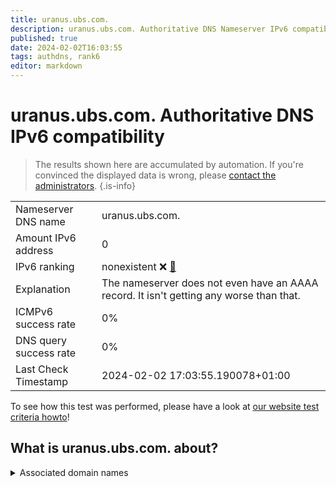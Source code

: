 ```yaml
---
title: uranus.ubs.com.
description: uranus.ubs.com. Authoritative DNS Nameserver IPv6 compatibility
published: true
date: 2024-02-02T16:03:55
tags: authdns, rank6
editor: markdown
---
```


# uranus.ubs.com. Authoritative DNS IPv6 compatibility

> The results shown here are accumulated by automation. If you're convinced the displayed data is wrong, please [contact the administrators](/howto/chat). 
{.is-info}




|   |   |
| - | - |
| Nameserver DNS name | uranus.ubs.com.
| Amount IPv6 address | 0
| IPv6 ranking | nonexistent :x: [🔗](/howto/ranking) |
| Explanation | The nameserver does not even have an AAAA record. It isn't getting any worse than that. |
| ICMPv6 success rate | 0%|
| DNS query success rate | 0% |
| Last Check Timestamp | 2024-02-02 17:03:55.190078+01:00 |

To see how this test was performed, please have a look at [our website test criteria howto](/howto/testcriteria/authdns)!


## What is uranus.ubs.com. about?






<details>
<summary>Associated domain names</summary>

www.ubs.com

</details>
